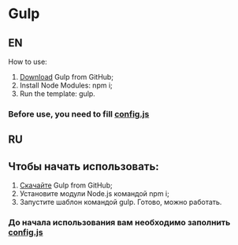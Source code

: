 <h1> Gulp </h1>

EN
-------------

How to use:

1. <a href="https://github.com/zanusilker/gulpimize/archive/master.zip">Download</a> Gulp from GitHub;
2. Install Node Modules: npm i;
3. Run the template: gulp.

### Before use, you need to fill <a href="https://github.com/zanusilker/gulpimize/blob/master/config.js">config.js</a>


RU
-------------

<h2> Чтобы начать использовать:</h2>

1. <a href="https://github.com/zanusilker/gulpimize/archive/master.zip">Скачайте</a> Gulp from GitHub;
2. Установите модули Node.js командой npm i;
3. Запустите шаблон командой gulp. Готово, можно работать.

### До начала использования вам необходимо заполнить <a href="https://github.com/zanusilker/gulpimize/blob/master/config.js">config.js</a>
